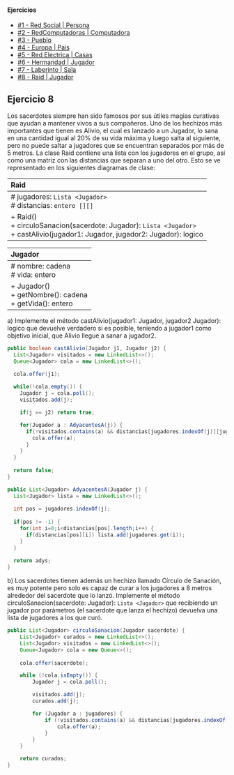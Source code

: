 #### Ejercicios
* [#1 - Red Social | Persona](exercise-01.md)
* [#2 - RedComputadoras | Computadora](exercise-02.md)
* [#3 - Pueblo](exercise-03.md)
* [#4 - Europa | Pais](exercise-04.md)
* [#5 - Red Electrica | Casas](exercise-05.md)
* [#6 - Hermandad | Jugador](exercise-06.md)
* [#7 - Laberinto | Sala](exercise-07.md)
* [#8 - Raid | Jugador](exercise-08.md)

## Ejercicio 8
Los sacerdotes siempre han sido famosos por sus útiles magias curativas que ayudan a mantener vivos a sus compañeros. Uno de los hechizos más importantes que tienen es Alivio, el cual es lanzado a un Jugador, lo sana en una cantidad igual al 20% de su vida máxima y luego salta al siguiente, pero no puede saltar a jugadores que se encuentran separados por más de 5 metros. La clase Raid contiene una lista con los jugadores en el grupo, así como una matriz con las distancias que separan a uno del otro. Esto se ve representado en los siguientes diagramas de clase:

| Raid                                                                                                                               |
| :--------------------------------------------------------------------------------------------------------------------------------- |
| # jugadores: `Lista <Jugador>`<br># distancias: `entero [][]`                                                                      |
| + Raid()<br>+ circuloSanacion(sacerdote: Jugador): `Lista <Jugador>`<br>+ castAlivio(jugador1: Jugador, jugador2: Jugador): logico |

| Jugador                                                     |
| :---------------------------------------------------------- |
| # nombre: cadena<br># vida: entero                          |
| + Jugador()<br>+ getNombre(): cadena<br>+ getVida(): entero |

a) Implemente el método castAlivio(jugador1: Jugador, jugador2 Jugador): logico que devuelve verdadero si es posible, teniendo a jugador1 como objetivo inicial, que Alivio llegue a sanar a jugador2.
```java
public boolean castAlivio(Jugador j1, Jugador j2) {
  List<Jugador> visitados = new LinkedList<>();
  Queue<Jugador> cola = new LinkedList<>();

  cola.offer(j1);
  
  while(!cola.empty()) {
    Jugador j = cola.poll();
    visitados.add(j);

    if(j == j2) return true;

    for(Jugador a : AdyacentesA(j)) {
      if(!visitados.contains(a) && distancias[jugadores.indexOf(j)][jugadores.indexOf(a)] <= 5) {
        cola.offer(a);
      }
    }
  }
  
  return false;
}

public List<Jugador> AdyacentesA(Jugador j) {
  List<Jugador> lista = new LinkedList<>();
  
  int pos = jugadores.indexOf(j);
  
  if(pos != -1) {
    for(int i=0;i<distancias[pos].length;i++) {
      if(distancias[pos][i]) lista.add(jugadores.get(i));
    }
  }
  
  return adys;
}
```

b) Los sacerdotes tienen además un hechizo llamado Círculo de Sanación, es muy potente pero solo es capaz de curar a los jugadores a 8 metros alrededor del sacerdote que lo lanzó. Implemente el método circuloSanacion(sacerdote: Jugador): `Lista <Jugador>` que recibiendo un jugador por parámetros (el sacerdote que lanza el hechizo) devuelva una lista de jugadores a los que curó.
```java
public List<Jugador> circuloSanacion(Jugador sacerdote) {
    List<Jugador> curados = new LinkedList<>();
    List<Jugador> visitados = new LinkedList<>();
    Queue<Jugador> cola = new Queue<>();
    
    cola.offer(sacerdote);

    while (!cola.isEmpty()) {
        Jugador j = cola.poll();

        visitados.add(j);
        curados.add(j);

        for (Jugador a : jugadores) {
            if (!visitados.contains(a) && distancias[jugadores.indexOf(sacerdote)][jugadores.indexOf(a)] <= 8) {
                cola.offer(a);
            }
        }
    }

    return curados;
}
```

